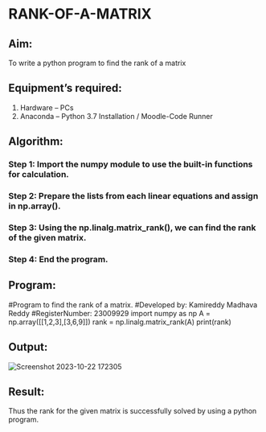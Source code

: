 # RANK-OF-A-MATRIX
## Aim:
To write a python program to find the rank of a matrix
## Equipment’s required:
1. 	Hardware – PCs
2. 	Anaconda – Python 3.7 Installation / Moodle-Code Runner
## Algorithm:
### Step 1: Import the numpy module to use the built-in functions for calculation.
### Step 2: Prepare the lists from each linear equations and assign in np.array().
### Step 3: Using the np.linalg.matrix_rank(), we can find the rank of the given matrix.
### Step 4: End the program.
## Program:
#Program to find the rank of a matrix.
#Developed by: Kamireddy Madhava Reddy
#RegisterNumber: 23009929
import numpy as np
A = np.array([[1,2,3],[3,6,9]])
rank = np.linalg.matrix_rank(A)
print(rank)
## Output:
![Screenshot 2023-10-22 172305](https://github.com/Madhavareddy09/RANK-OF-A-MATRIX/assets/145742470/33794906-c673-4b4c-9c9c-7577dac531ec)

## Result:
Thus the rank for the given matrix is successfully solved by  using a python program.

